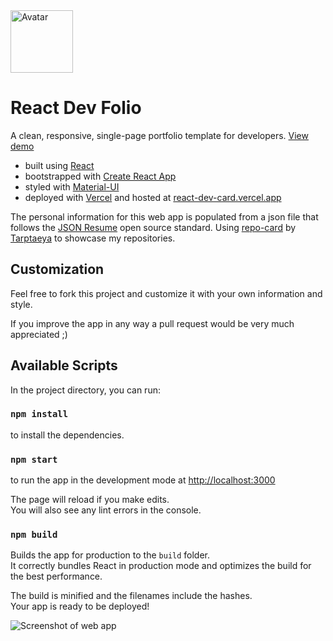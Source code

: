 <img alt="Avatar" src="https://semantic-ui.com/images/avatar2/large/mark.png" width="100" />

# React Dev Folio

A clean, responsive, single-page portfolio template for developers. [View demo](https://react-dev-card.vercel.app)

-   built using [React](https://reactjs.org/)
-   bootstrapped with [Create React App](https://github.com/facebook/create-react-app)
-   styled with [Material-UI](https://material-ui.com/)
-   deployed with [Vercel](https://vercel.com) and hosted at [react-dev-card.vercel.app](https://react-dev-card.vercel.app)

The personal information for this web app is populated from a json file that follows the [JSON Resume](https://jsonresume.org/) open source standard.
Using [repo-card](https://github.com/Tarptaeya/repo-card) by [Tarptaeya](https://github.com/Tarptaeya) to showcase my repositories.

## Customization

Feel free to fork this project and customize it with your own information and style.

If you improve the app in any way a pull request would be very much appreciated ;)

## Available Scripts

In the project directory, you can run:

### `npm install`

to install the dependencies.

### `npm start`

to run the app in the development mode at [http://localhost:3000](http://localhost:3000)<br />

The page will reload if you make edits.<br />
You will also see any lint errors in the console.

### `npm build`

Builds the app for production to the `build` folder.<br />
It correctly bundles React in production mode and optimizes the build for the best performance.

The build is minified and the filenames include the hashes.<br />
Your app is ready to be deployed!

![Screenshot of web app](https://api.apiflash.com/v1/urltoimage?access_key=735a6940920248499214aa2dbd812a6a&format=png&url=https%3A%2F%2Freact-dev-card.vercel.app%2F)
